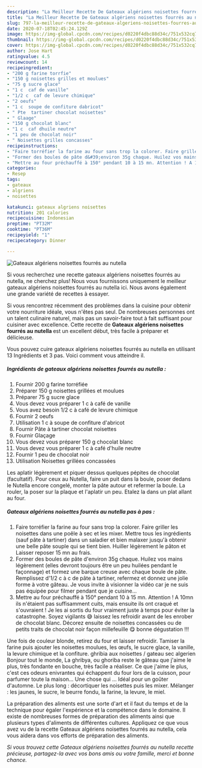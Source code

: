 ```yaml
---
description: "La Meilleur Recette De Gateaux algériens noisettes fourrés au nutella"
title: "La Meilleur Recette De Gateaux algériens noisettes fourrés au nutella"
slug: 797-la-meilleur-recette-de-gateaux-algeriens-noisettes-fourres-au-nutella
date: 2020-07-18T02:45:24.129Z
image: https://img-global.cpcdn.com/recipes/d0220f4dbc88d34c/751x532cq70/gateaux-algeriens-noisettes-fourres-au-nutella-photo-principale-de-la-recette.jpg
thumbnail: https://img-global.cpcdn.com/recipes/d0220f4dbc88d34c/751x532cq70/gateaux-algeriens-noisettes-fourres-au-nutella-photo-principale-de-la-recette.jpg
cover: https://img-global.cpcdn.com/recipes/d0220f4dbc88d34c/751x532cq70/gateaux-algeriens-noisettes-fourres-au-nutella-photo-principale-de-la-recette.jpg
author: Jose Hart
ratingvalue: 4.5
reviewcount: 14
recipeingredient:
- "200 g farine torrfie"
- "150 g noisettes grilles et moulues"
- "75 g sucre glace"
- "1 c  caf de vanille"
- "1/2 c  caf de levure chimique"
- "2 oeufs"
- "1 c  soupe de confiture dabricot"
- " Pte  tartiner chocolat noisettes"
- " Glaage"
- "150 g chocolat blanc"
- "1 c  caf dhuile neutre"
- "1 peu de chocolat noir"
- " Noisettes grilles concasses"
recipeinstructions:
- "Faire torréfier la farine au four sans trop la colorer. Faire griller les noisettes dans une poêle à sec et les mixer. Mettre tous les ingrédients (sauf pâte à tartiner) dans un saladier et bien malaxer jusqu&#39;à obtenir une belle pâte souple qui se tient bien. Huiller légèrement le pâton et Laisser reposer 15 mn au frais."
- "Former des boules de pâte d&#39;environ 35g chaque. Huilez vos mains légèrement (elles devront toujours être un peu huilées pendant le façonnage) et formez une barque creuse avec chaque boule de pâte. Remplissez d&#39;1/2 c à c de pâte à tartiner, refermez et donnez une jolie forme à votre gâteau. Je vous invite à visionner la vidéo car je ne suis pas équipée pour filmer pendant que je cuisine..."
- "Mettre au four préchauffé à 150° pendant 10 à 15 mn. Attention ! A 10mn ils n&#39;étaient pas suffisamment cuits, mais ensuite ils ont craqué et s&#39;ouvraient ! Je les ai sortis du four vraiment juste à temps pour éviter la catastrophe. Soyez vigilants 😅 laissez les refroidir avant de les enrober de chocolat blanc. Décorez ensuite de noisettes concassées ou de petits traits de chocolat noir façon millefeuille 😋 bonne dégustation !!!"
categories:
- Resep
tags:
- gateaux
- algriens
- noisettes

katakunci: gateaux algriens noisettes 
nutrition: 201 calories
recipecuisine: Indonesian
preptime: "PT32M"
cooktime: "PT36M"
recipeyield: "1"
recipecategory: Dinner

---
```



![Gateaux algériens noisettes fourrés au nutella](https://img-global.cpcdn.com/recipes/d0220f4dbc88d34c/751x532cq70/gateaux-algeriens-noisettes-fourres-au-nutella-photo-principale-de-la-recette.jpg)

Si vous recherchez une recette gateaux algériens noisettes fourrés au nutella, ne cherchez plus! Nous vous fournissons uniquement le meilleur gateaux algériens noisettes fourrés au nutella ici. Nous avons également une grande variété de recettes à essayer.

Si vous rencontrez récemment des problèmes dans la cuisine pour obtenir votre nourriture idéale, vous n'êtes pas seul. De nombreuses personnes ont un talent culinaire naturel, mais pas un savoir-faire tout à fait suffisant pour cuisiner avec excellence. Cette recette de <strong> Gateaux algériens noisettes fourrés au nutella </strong> est un excellent début, très facile à préparer et délicieuse.

<!--inarticleads1-->

Vous pouvez cuire gateaux algériens noisettes fourrés au nutella en utilisant 13 Ingrédients et 3 pas. Voici comment vous atteindre il.

##### Ingrédients de gateaux algériens noisettes fourrés au nutella :

1. Fournir 200 g farine torréfiée
1. Préparer 150 g noisettes grillées et moulues
1. Préparer 75 g sucre glace
1. Vous devez vous préparer 1 c à café de vanille
1. Vous avez besoin 1/2 c à café de levure chimique
1. Fournir 2 oeufs
1. Utilisation 1 c à soupe de confiture d&#39;abricot
1. Fournir  Pâte à tartiner chocolat noisettes
1. Fournir  Glaçage
1. Vous devez vous préparer 150 g chocolat blanc
1. Vous devez vous préparer 1 c à café d&#39;huile neutre
1. Fournir 1 peu de chocolat noir
1. Utilisation  Noisettes grillées concassées


Les aplatir légèrement et piquer dessus quelques pépites de chocolat (facultatif). Pour ceux au Nutella, faire un puit dans la boule, poser dedans le Nutella encore congelé, monter la pâte autour et refermer la boule. La rouler, la poser sur la plaque et l&#39;aplatir un peu. Etalez la dans un plat allant au four. 

<!--inarticleads2-->

##### Gateaux algériens noisettes fourrés au nutella pas à pas :

1. Faire torréfier la farine au four sans trop la colorer. Faire griller les noisettes dans une poêle à sec et les mixer. Mettre tous les ingrédients (sauf pâte à tartiner) dans un saladier et bien malaxer jusqu&#39;à obtenir une belle pâte souple qui se tient bien. Huiller légèrement le pâton et Laisser reposer 15 mn au frais.
1. Former des boules de pâte d&#39;environ 35g chaque. Huilez vos mains légèrement (elles devront toujours être un peu huilées pendant le façonnage) et formez une barque creuse avec chaque boule de pâte. Remplissez d&#39;1/2 c à c de pâte à tartiner, refermez et donnez une jolie forme à votre gâteau. Je vous invite à visionner la vidéo car je ne suis pas équipée pour filmer pendant que je cuisine...
1. Mettre au four préchauffé à 150° pendant 10 à 15 mn. Attention ! A 10mn ils n&#39;étaient pas suffisamment cuits, mais ensuite ils ont craqué et s&#39;ouvraient ! Je les ai sortis du four vraiment juste à temps pour éviter la catastrophe. Soyez vigilants 😅 laissez les refroidir avant de les enrober de chocolat blanc. Décorez ensuite de noisettes concassées ou de petits traits de chocolat noir façon millefeuille 😋 bonne dégustation !!!


Une fois de couleur blonde, retirez du four et laisser refroidir. Tamiser la farine puis ajouter les noisettes moulues, les œufs, le sucre glace, la vanille, la levure chimique et la confiture. ghribia aux noisettes / gateau sec algerien Bonjour tout le monde, La ghribya, ou ghoriba reste le gâteau que j&#39;aime le plus, très fondante en bouche, très facile a réaliser. Ce que j&#39;aime le plus, c&#39;est ces odeurs enivrantes qui échappent du four lors de la cuisson, pour parfumer toute la maison… Une chose qui … Idéal pour un goûter d&#39;automne. Le plus long : décortiquer les noisettes puis les mixer. Mélanger : les jaunes, le sucre, le beurre fondu, la farine, la levure, le miel. 

<!--inarticleads1-->

<p>
La préparation des aliments est une sorte d'art et il faut du temps et de la technique pour égaler l'expérience et la compétence dans le domaine. Il existe de nombreuses formes de préparation des aliments ainsi que plusieurs types d'aliments de différentes cultures. Appliquez ce que vous avez vu de la recette Gateaux algériens noisettes fourrés au nutella, cela vous aidera dans vos efforts de préparation des aliments.
</p>

<p>
<i>Si vous trouvez cette Gateaux algériens noisettes fourrés au nutella recette précieuse, partagez-la avec vos bons amis ou votre famille, merci et bonne chance.</i>
</p>
